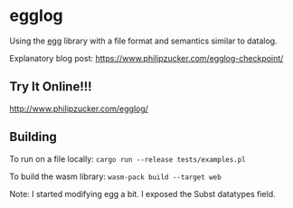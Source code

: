 # egglog

Using the [egg](https://egraphs-good.github.io/) library with a file format and semantics similar to datalog.

Explanatory blog post: <https://www.philipzucker.com/egglog-checkpoint/>

## Try It Online!!!

<http://www.philipzucker.com/egglog/>

## Building

To run on a file locally:
`cargo run --release tests/examples.pl`

To build the wasm library:
`wasm-pack build --target web`

Note: I started modifying egg a bit. I exposed the Subst datatypes field.